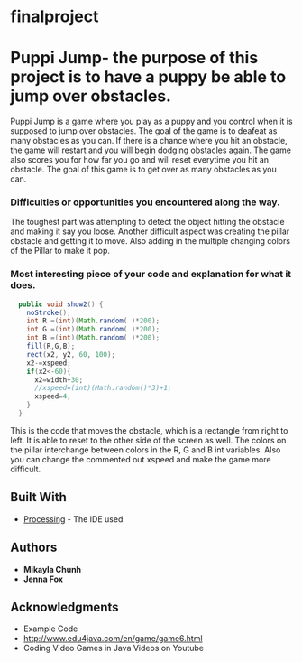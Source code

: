 # finalproject
# Puppi Jump- the purpose of this project is to have a puppy be able to jump over obstacles.
  Puppi Jump is a game where you play as a puppy and you control when it is supposed to jump over obstacles. The goal of the game is to deafeat as many obstacles as you can. If there is a chance where you hit an obstacle, the game will restart and you will begin dodging obstacles again. The game also scores you for how far you go and will reset everytime you hit an obstacle. The goal of this game is to get over as many obstacles as you can.

### Difficulties or opportunities you encountered along the way.

The toughest part was attempting to detect the object hitting the obstacle and making it say you loose. Another difficult aspect was creating the pillar obstacle and getting it to move. Also adding in the multiple changing colors of the Pillar to make it pop. 

### Most interesting piece of your code and explanation for what it does.

```Java
  public void show2() {
    noStroke();  
    int R =(int)(Math.random( )*200);
    int G =(int)(Math.random( )*200);
    int B =(int)(Math.random( )*200);
    fill(R,G,B);
    rect(x2, y2, 60, 100);
    x2-=xspeed;
    if(x2<-60){
      x2=width+30;
      //xspeed=(int)(Math.random()*3)+1;
      xspeed=4;
    }
  }
```
This is the code that moves the obstacle, which is a rectangle from right to left. It is able to reset to the other side of the screen as well. The colors on the pillar interchange between colors in the R, G and B int variables. Also you can change the commented out xspeed and make the game more difficult.
## Built With

* [Processing](https://processing.org/) - The IDE used

## Authors

* **Mikayla Chunh**
* **Jenna Fox** 

## Acknowledgments

* Example Code
* http://www.edu4java.com/en/game/game6.html
* Coding Video Games in Java Videos on Youtube
